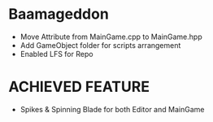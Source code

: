 # Baamageddon
* Move Attribute from MainGame.cpp to MainGame.hpp
* Add GameObject folder for scripts arrangement
* Enabled LFS for Repo
# ACHIEVED FEATURE
* Spikes & Spinning Blade for both Editor and MainGame
